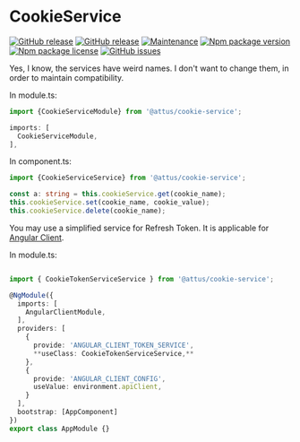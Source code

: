 # CookieService

[![GitHub release](https://img.shields.io/github/release/attus74/cookie-service.svg)](https://GitHub.com/attus74/cookie-service/releases/)
[![GitHub release](https://img.shields.io/github/release/attus74/cookie-service.svg)](https://GitHub.com/attus74/cookie-service/releases/)
[![Maintenance](https://img.shields.io/badge/Maintained%3F-yes-green.svg)](https://GitHub.com/attus74/cookie-service/graphs/commit-activity)
[![Npm package version](https://badgen.net/npm/v/@attus/cookie-service)](https://npmjs.com/package/@attus/cookie-service)
[![Npm package license](https://badgen.net/npm/license/@attus/cookie-service)](https://npmjs.com/package/@attus/cookie-service)
[![GitHub issues](https://img.shields.io/github/issues/attus74/cookie-service.svg)](https://GitHub.com/attus74/cookie-service/issues/)

Yes, I know, the services have weird names. I don't want to change them, in order to maintain compatibility.

In module.ts:
```ts
import {CookieServiceModule} from '@attus/cookie-service';

imports: [
  CookieServiceModule,
],
```

In component.ts:
```ts
import {CookieServiceService} from '@attus/cookie-service';

const a: string = this.cookieService.get(cookie_name);
this.cookieService.set(cookie_name, cookie_value);
this.cookieService.delete(cookie_name);
```

You may use a simplified service for Refresh Token. It is applicable for [Angular Client](https://github.com/attus74/angular-client).

In module.ts:
```ts

import { CookieTokenServiceService } from '@attus/cookie-service';

@NgModule({
  imports: [
    AngularClientModule,
  ],
  providers: [
    {
      provide: 'ANGULAR_CLIENT_TOKEN_SERVICE',
      **useClass: CookieTokenServiceService,**
    },
    {
      provide: 'ANGULAR_CLIENT_CONFIG',
      useValue: environment.apiClient,
    }
  ],
  bootstrap: [AppComponent]
})
export class AppModule {}

```